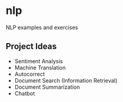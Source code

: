 # nlp
NLP examples and exercises

## Project Ideas

- Sentiment Analysis
- Machine Translation
- Autocorrect
- Document Search (Information Retrieval)
- Document Summarization
- Chatbot
